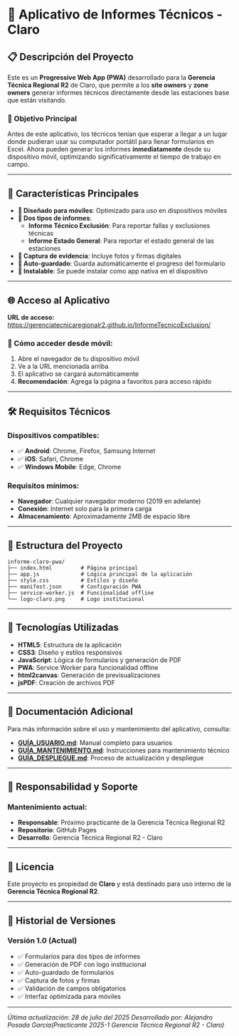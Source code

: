 # 📱 Aplicativo de Informes Técnicos - Claro

## 📋 Descripción del Proyecto

Este es un **Progressive Web App (PWA)** desarrollado para la **Gerencia Técnica Regional R2** de Claro, que permite a los **site owners** y **zone owners** generar informes técnicos directamente desde las estaciones base que están visitando.

### 🎯 Objetivo Principal

Antes de este aplicativo, los técnicos tenían que esperar a llegar a un lugar donde pudieran usar su computador portátil para llenar formularios en Excel. Ahora pueden generar los informes **inmediatamente** desde su dispositivo móvil, optimizando significativamente el tiempo de trabajo en campo.

---

## 🚀 Características Principales

- **📱 Diseñado para móviles**: Optimizado para uso en dispositivos móviles
- **📄 Dos tipos de informes**:
  - **Informe Técnico Exclusión**: Para reportar fallas y exclusiones técnicas
  - **Informe Estado General**: Para reportar el estado general de las estaciones
- **📸 Captura de evidencia**: Incluye fotos y firmas digitales
- **💾 Auto-guardado**: Guarda automáticamente el progreso del formulario
- **📱 Instalable**: Se puede instalar como app nativa en el dispositivo

---

## 🌐 Acceso al Aplicativo

**URL de acceso:** https://gerenciatecnicaregionalr2.github.io/InformeTecnicoExclusion/

### 📱 Cómo acceder desde móvil:
1. Abre el navegador de tu dispositivo móvil
2. Ve a la URL mencionada arriba
3. El aplicativo se cargará automáticamente
4. **Recomendación**: Agrega la página a favoritos para acceso rápido

---

## 🛠️ Requisitos Técnicos

### Dispositivos compatibles:
- ✅ **Android**: Chrome, Firefox, Samsung Internet
- ✅ **iOS**: Safari, Chrome
- ✅ **Windows Mobile**: Edge, Chrome

### Requisitos mínimos:
- **Navegador**: Cualquier navegador moderno (2019 en adelante)
- **Conexión**: Internet solo para la primera carga
- **Almacenamiento**: Aproximadamente 2MB de espacio libre

---

## 📁 Estructura del Proyecto

```
informe-claro-pwa/
├── index.html         # Página principal
├── app.js             # Lógica principal de la aplicación
├── style.css          # Estilos y diseño
├── manifest.json      # Configuración PWA
├── service-worker.js  # Funcionalidad offline
└── logo-claro.png     # Logo institucional
```

---

## 🔧 Tecnologías Utilizadas

- **HTML5**: Estructura de la aplicación
- **CSS3**: Diseño y estilos responsivos
- **JavaScript**: Lógica de formularios y generación de PDF
- **PWA**: Service Worker para funcionalidad offline
- **html2canvas**: Generación de previsualizaciones
- **jsPDF**: Creación de archivos PDF

---

## 📖 Documentación Adicional

Para más información sobre el uso y mantenimiento del aplicativo, consulta:

- **[GUÍA_USUARIO.md](GUÍA_USUARIO.md)**: Manual completo para usuarios
- **[GUÍA_MANTENIMIENTO.md](GUÍA_MANTENIMIENTO.md)**: Instrucciones para mantenimiento técnico
- **[GUÍA_DESPLIEGUE.md](GUÍA_DESPLIEGUE.md)**: Proceso de actualización y despliegue

---

## 👥 Responsabilidad y Soporte

### Mantenimiento actual:
- **Responsable**: Próximo practicante de la Gerencia Técnica Regional R2
- **Repositorio**: GitHub Pages
- **Desarrollo**: Gerencia Técnica Regional R2 - Claro

---

## 📝 Licencia

Este proyecto es propiedad de **Claro** y está destinado para uso interno de la **Gerencia Técnica Regional R2**.

---

## 🔄 Historial de Versiones

### Versión 1.0 (Actual)
- ✅ Formularios para dos tipos de informes
- ✅ Generación de PDF con logo institucional
- ✅ Auto-guardado de formularios
- ✅ Captura de fotos y firmas
- ✅ Validación de campos obligatorios
- ✅ Interfaz optimizada para móviles

---

*Última actualización: 28 de julio del 2025*
*Desarrollado por: Alejandro Posada García(Practicante 2025-1 Gerencia Técnica Regional R2 - Claro)* 

